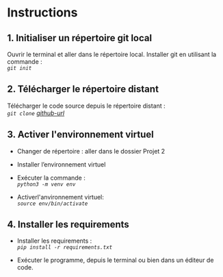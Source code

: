 # Instructions

## 1. Initialiser un répertoire git local
Ouvrir le terminal et aller dans le répertoire local.
Installer git en utilisant la commande :  
_`git init`_

 ## 2. Télécharger le répertoire distant
Télécharger le code source depuis le répertoire distant :  
_`git clone` [github-url](https://github.com/lisa367/Openclassrooms-Projets_python.git)_    

 ## 3. Activer l'environnement virtuel
- Changer de répertoire : aller dans le dossier Projet 2
- Installer l’environnement virtuel
- Exécuter la commande :  
_`python3 -m venv env`_

- Activerl'anvironnement virtuel:  
_`source env/bin/activate`_

## 4. Installer les requirements
- Installer les requirements :  
_`pip install -r requirements.txt`_

- Exécuter le programme, depuis le terminal ou bien dans un éditeur de code.